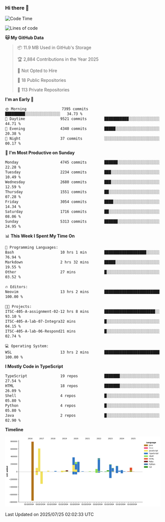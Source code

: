 ### Hi there 👋

<!--
**Clumsy-Coder/Clumsy-Coder** is a ✨ _special_ ✨ repository because its `README.md` (this file) appears on your GitHub profile.

Here are some ideas to get you started:

- 🔭 I’m currently working on ...
- 🌱 I’m currently learning ...
- 👯 I’m looking to collaborate on ...
- 🤔 I’m looking for help with ...
- 💬 Ask me about ...
- 📫 How to reach me: ...
- 😄 Pronouns: ...
- ⚡ Fun fact: ...
-->

<!-- anmol098/waka-readme-stats -->
<!--START_SECTION:waka-->
![Code Time](http://img.shields.io/badge/Code%20Time-1%2C301%20hrs%2045%20mins-blue)

![Lines of code](https://img.shields.io/badge/From%20Hello%20World%20I%27ve%20Written-3.6%20million%20lines%20of%20code-blue)

**🐱 My GitHub Data** 

> 📦 11.9 MB Used in GitHub's Storage 
 > 
> 🏆 2,884 Contributions in the Year 2025
 > 
> 🚫 Not Opted to Hire
 > 
> 📜 18 Public Repositories 
 > 
> 🔑 113 Private Repositories 
 > 
**I'm an Early 🐤** 

```text
🌞 Morning                7395 commits        █████████░░░░░░░░░░░░░░░░   34.73 % 
🌆 Daytime                9521 commits        ███████████░░░░░░░░░░░░░░   44.71 % 
🌃 Evening                4340 commits        █████░░░░░░░░░░░░░░░░░░░░   20.38 % 
🌙 Night                  37 commits          ░░░░░░░░░░░░░░░░░░░░░░░░░   00.17 % 
```
📅 **I'm Most Productive on Sunday** 

```text
Monday                   4745 commits        ██████░░░░░░░░░░░░░░░░░░░   22.28 % 
Tuesday                  2234 commits        ███░░░░░░░░░░░░░░░░░░░░░░   10.49 % 
Wednesday                2680 commits        ███░░░░░░░░░░░░░░░░░░░░░░   12.59 % 
Thursday                 1551 commits        ██░░░░░░░░░░░░░░░░░░░░░░░   07.28 % 
Friday                   3054 commits        ████░░░░░░░░░░░░░░░░░░░░░   14.34 % 
Saturday                 1716 commits        ██░░░░░░░░░░░░░░░░░░░░░░░   08.06 % 
Sunday                   5313 commits        ██████░░░░░░░░░░░░░░░░░░░   24.95 % 
```


📊 **This Week I Spent My Time On** 

```text
💬 Programming Languages: 
Bash                     10 hrs 1 min        ███████████████████░░░░░░   76.94 % 
Markdown                 2 hrs 32 mins       █████░░░░░░░░░░░░░░░░░░░░   19.55 % 
Other                    27 mins             █░░░░░░░░░░░░░░░░░░░░░░░░   03.52 % 

🔥 Editors: 
Neovim                   13 hrs 2 mins       █████████████████████████   100.00 % 

🐱‍💻 Projects: 
ITSC-405-A-assignment-02-12 hrs 8 mins       ███████████████████████░░   93.10 % 
ITSC-405-A-lab-07-Integra32 mins             █░░░░░░░░░░░░░░░░░░░░░░░░   04.15 % 
ITSC-405-A-lab-06-Respond21 mins             █░░░░░░░░░░░░░░░░░░░░░░░░   02.74 % 

💻 Operating System: 
WSL                      13 hrs 2 mins       █████████████████████████   100.00 % 
```

**I Mostly Code in TypeScript** 

```text
TypeScript               19 repos            ███████░░░░░░░░░░░░░░░░░░   27.54 % 
HTML                     18 repos            ███████░░░░░░░░░░░░░░░░░░   26.09 % 
Shell                    4 repos             █░░░░░░░░░░░░░░░░░░░░░░░░   05.80 % 
Python                   4 repos             █░░░░░░░░░░░░░░░░░░░░░░░░   05.80 % 
Java                     2 repos             █░░░░░░░░░░░░░░░░░░░░░░░░   02.90 % 
```



**Timeline**

![Lines of Code chart](https://raw.githubusercontent.com/Clumsy-Coder/Clumsy-Coder/main/assets/bar_graph.png)


 Last Updated on 2025/07/25 02:02:33 UTC
<!--END_SECTION:waka-->
